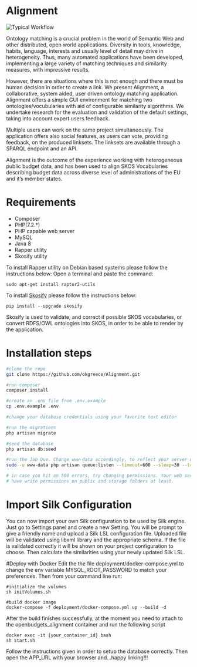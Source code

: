 # Alignment 

![Typical Workflow](https://github.com/okgreece/Alignment/blob/develop/1/public/img/flowchart.png "A typical workflow")

Ontology matching is a crucial problem in the world of Semantic Web and other distributed, open world applications. Diversity in tools, knowledge, habits, language, interests and usually level of detail may drive in heterogeneity. Thus, many automated applications have been developed, implementing a large variety of matching techniques and similarity measures, with impressive results. 

However, there are situations where this is not enough and there must be human decision in order to create a link. We present Alignment, a collaborative, system aided, user driven ontology matching application. Alignment offers a simple GUI environment for matching two ontologies/vocubularies with aid of configurable similarity algorithms. We undertake research for the evaluation and validation of the default settings, taking into account expert users feedback. 

Multiple users can work on the same project simultaneously. The application offers also social features, as users can vote, providing feedback, on the produced linksets. The linksets are available through a SPARQL endpoint and an API. 

Alignment is the outcome of the experience working with heterogeneous public budget data, and has been used to align SKOS Vocabularies describing budget data across diverse level of administrations of the EU and it’s member states.

# Requirements
* Composer
* PHP(7.2.*)
* PHP capable web server
* MySQL
* Java 8
* Rapper utility
* Skosify utility

To install Rapper utility on Debian based systems please follow the instructions below:
Open a terminal and paste the command:
```
sudo apt-get install raptor2-utils
```

To install [Skosify](https://github.com/NatLibFi/Skosify) please follow the instructions below:
```
pip install --upgrade skosify
```
Skosify is used to validate, and correct if possible SKOS vocabularies, or convert RDFS/OWL ontologies into SKOS, in order to be able to render by the application.

# Installation steps

```bash
#clone the repo
git clone https://github.com/okgreece/Alignment.git

#run composer
composer install

#create an .env file from .env.example
cp .env.example .env

#change your database credentials using your favorite text editor

#run the migrations
php artisan migrate

#seed the database
php artisan db:seed

#run the Job Que. Change www-data accordingly, to reflect your server user name.
sudo -u www-data php artisan queue:listen --timeout=600 --sleep=30 --tries=5

# in case you hit on 500 errors, try changing permissions. Your web server should 
# have write permissions on public and storage folders at least.
```

# Import Silk Configuration
You can now import your own Silk configuration to be used by Silk engine. Just go to Settings panel and create a new Setting. You will be prompt to
give a friendly name and upload a Silk LSL configuration file. Uploaded file will be validated using libxml library and the appropriate schema.
If the file is validated correctly it will be shown on your project configuration to choose. Then calculate the similarities using your newly updated Silk LSL.

#Deploy with Docker
Edit the the file deployment/docker-compose.yml to change the env variable MYSQL_ROOT_PASSWORD to match your preferences.
Then from your command line run:
```
#initialize the volumes
sh initVolumes.sh

#build docker image
docker-compose -f deployment/docker-compose.yml up --build -d
```

After the build finishes successfully, at the moment you need to attach to the openbudgets_alignment container and run the following script
```
docker exec -it {your_container_id} bash
sh start.sh
```

Follow the instructions given in order to setup the database correctly. Then open the APP_URL with your browser and...happy linking!!!